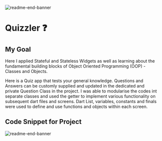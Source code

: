 ![readme-end-banner](https://user-images.githubusercontent.com/64162838/99747118-7dfe7f80-2ada-11eb-8a93-0c8e676b01a9.png)

# Quizzler ❓
## My Goal

Here I applied Stateful and Stateless Widgets as well as learning about the fundamental building blocks of
Object Oriented Programming (OOP) - Classes and Objects.

Here is a Quiz app that tests your general knowledge. Questions and Answers can be customly supplied and updated in the dedicated and private  Question Class in the project.
I was able to modularise the codes int separate classes and used the getter to implement various functionality on subsequent dart files and screens.
Dart List, variables, constants and finals were used to define and use functions and objects within each screen.


## Code Snippet for Project

![readme-end-banner](https://user-images.githubusercontent.com/64162838/99747118-7dfe7f80-2ada-11eb-8a93-0c8e676b01a9.png)
